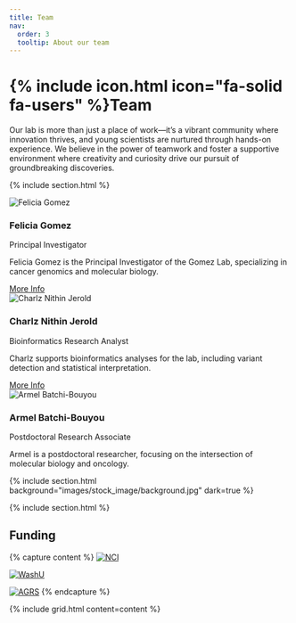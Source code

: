 ```yaml
---
title: Team
nav:
  order: 3
  tooltip: About our team
---
```


# {% include icon.html icon="fa-solid fa-users" %}Team

Our lab is more than just a place of work—it’s a vibrant community where innovation thrives, and young scientists are nurtured through hands-on experience. We believe in the power of teamwork and foster a supportive environment where creativity and curiosity drive our pursuit of groundbreaking discoveries.

{% include section.html %}

<!-- Team Member Section with Vertical Alignment -->
<div class="team-member-list">
  <div class="team-member">
    <div class="team-member-image">
      <img src="{{ site.baseurl }}/images/team/FG.jpg" alt="Felicia Gomez">
    </div>
    <div class="team-member-info">
      <h3>Felicia Gomez</h3>
      <p>Principal Investigator</p>
      <p>Felicia Gomez is the Principal Investigator of the Gomez Lab, specializing in cancer genomics and molecular biology.</p>
      <a href="https://profiles.wustl.edu/en/persons/felicia-gomez">More Info</a>
    </div>
  </div>

  <div class="team-member">
    <div class="team-member-image">
      <img src="{{ site.baseurl }}/images/team/Charlz.jpeg" alt="Charlz Nithin Jerold">
    </div>
    <div class="team-member-info">
      <h3>Charlz Nithin Jerold</h3>
      <p>Bioinformatics Research Analyst</p>
      <p>Charlz supports bioinformatics analyses for the lab, including variant detection and statistical interpretation.</p>
      <a href="https://cnithin7.github.io">More Info</a>
    </div>
  </div>

  <div class="team-member">
    <div class="team-member-image">
      <img src="{{ site.baseurl }}/images/team/Armel.jpg" alt="Armel Batchi-Bouyou">
    </div>
    <div class="team-member-info">
      <h3>Armel Batchi-Bouyou</h3>
      <p>Postdoctoral Research Associate</p>
      <p>Armel is a postdoctoral researcher, focusing on the intersection of molecular biology and oncology.</p>
    </div>
  </div>

  <!-- Add other team members similarly -->
</div>

{% include section.html background="images/stock_image/background.jpg" dark=true %}

{% include section.html %}
## Funding

{% capture content %}
[![NCI](https://feliciagomezlab.github.io/Gomez-Lab.github.io/images/funding/nci-logo.png)](https://www.cancer.gov/)

[![WashU](https://feliciagomezlab.github.io/Gomez-Lab.github.io/images/funding/Washu_medicine.png)](https://medicine.wustl.edu/)

[![AGRS](https://feliciagomezlab.github.io/Gomez-Lab.github.io/images/funding/ACS-1.png)](https://www.americanresearchgrants.org/)
{% endcapture %}

{% include grid.html content=content %}

